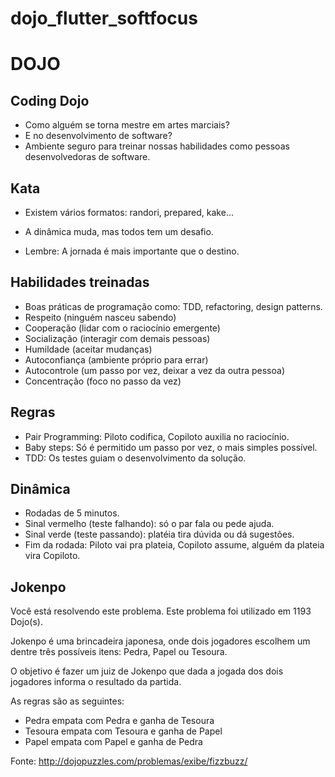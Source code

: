 # dojo_flutter_softfocus
# DOJO
## Coding Dojo
- Como alguém se torna mestre em artes marciais?
- E no desenvolvimento de software?
- Ambiente seguro para treinar nossas habilidades como pessoas desenvolvedoras de software.

## Kata
- Existem vários formatos: randori, prepared, kake...
- A dinâmica muda, mas todos tem um desafio.

- Lembre: A jornada é mais importante que o destino.

## Habilidades treinadas
- Boas práticas de programação como: TDD, refactoring, design patterns.
- Respeito (ninguém nasceu sabendo)
- Cooperação (lidar com o raciocínio emergente)
- Socialização (interagir com demais pessoas)
- Humildade (aceitar mudanças)
- Autoconfiança (ambiente próprio para errar)
- Autocontrole (um passo por vez, deixar a vez da outra pessoa)
- Concentração (foco no passo da vez)

## Regras
- Pair Programming: Piloto codifica, Copiloto auxilia no raciocínio.
- Baby steps: Só é permitido um passo por vez, o mais simples possível.
- TDD: Os testes guiam o desenvolvimento da solução.
## Dinâmica
- Rodadas de 5 minutos.
- Sinal vermelho (teste falhando): só o par fala ou pede ajuda.
- Sinal verde (teste passando): platéia tira dúvida ou dá sugestões.
- Fim da rodada: Piloto vai pra plateia, Copiloto assume, alguém da plateia vira Copiloto.
 

## Jokenpo
Você está resolvendo este problema.
Este problema foi utilizado em 1193 Dojo(s).

Jokenpo é uma brincadeira japonesa, onde dois jogadores escolhem um dentre três possíveis itens: Pedra, Papel ou Tesoura.

O objetivo é fazer um juiz de Jokenpo que dada a jogada dos dois jogadores informa o resultado da partida.

As regras são as seguintes:

- Pedra empata com Pedra e ganha de Tesoura
- Tesoura empata com Tesoura e ganha de Papel
- Papel empata com Papel e ganha de Pedra

Fonte: http://dojopuzzles.com/problemas/exibe/fizzbuzz/